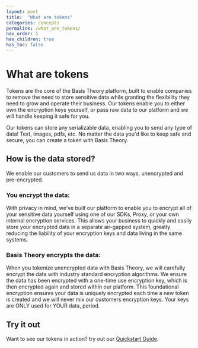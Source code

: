 ```yaml
---
layout: post
title:  "What are tokens"
categories: concepts
permalink: /what_are_tokens/
nav_order: 1
has_children: true
has_toc: false
---
```


# What are tokens

Tokens are the core of the Basis Theory platform, built to enable companies to remove the need to store sensitive data while granting the flexibility they need to grow and operate their business. Our tokens enable you to either own the encryption keys yourself, or pass raw data to our platform and we will handle keeping it safe for you.

Our tokens can store any serializable data, enabling you to send any type of data! Text, images, pdfs, etc. No matter the data you'd like to keep safe and secure, you can create a token with Basis Theory.

## How is the data stored?

We enable our customers to send us data in two ways, unencrypted and pre-encrypted.

### You encrypt the data:

With privacy in mind, we've built our platform to enable you to encrypt all of your sensitive data yourself using one of our SDKs, Proxy, or your own internal encryption services. This allows your business to quickly and easily store your encrypted data in a separate air-gapped system, greatly reducing the liability of your encryption keys and data living in the same systems.

### Basis Theory encrypts the data:

When you tokenize unencrypted data with Basis Theory, we will carefully encrypt the data with industry standard encryption algorithms. We ensure the data has been encrypted with a one-time use encryption key, which is then encrypted again and stored within our platform. This foundational encryption ensures your data is uniquely encrypted each time a new token is created and we will never mix our customers encryption keys. Your keys are ONLY used for YOUR data, period.

## Try it out

Want to see our tokens in action? try out our [Quickstart Guide](/basis-theory-sample-app). 
